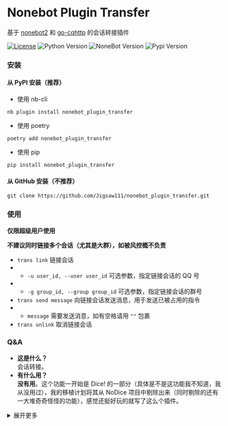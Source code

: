 # Nonebot Plugin Transfer

基于 [nonebot2](https://github.com/nonebot/nonebot2) 和 [go-cqhttp](https://github.com/Mrs4s/go-cqhttp) 的会话转接插件

[![License](https://img.shields.io/github/license/Jigsaw111/nonebot_plugin_transfer)](LICENSE)
![Python Version](https://img.shields.io/badge/python-3.7.3+-blue.svg)
![NoneBot Version](https://img.shields.io/badge/nonebot-2.0.0a11+-red.svg)
![Pypi Version](https://img.shields.io/pypi/v/nonebot-plugin-transfer.svg)

### 安装

#### 从 PyPI 安装（推荐）

- 使用 nb-cli  

```
nb plugin install nonebot_plugin_transfer
```

- 使用 poetry

```
poetry add nonebot_plugin_transfer
```

- 使用 pip

```
pip install nonebot_plugin_transfer
```

#### 从 GitHub 安装（不推荐）

```
git clone https://github.com/Jigsaw111/nonebot_plugin_transfer.git
```

### 使用

**仅限超级用户使用**

**不建议同时链接多个会话（尤其是大群），如被风控概不负责**

- `trans link` 链接会话
- - `-u user_id, --user user_id` 可选参数，指定链接会话的 QQ 号
- - `-g group_id, --group group_id` 可选参数，指定链接会话的群号
- `trans send message` 向链接会话发送消息，用于发送已被占用的指令
- - `message` 需要发送消息，如有空格请用 `""` 包裹
- `trans unlink` 取消链接会话

### Q&A

- **这是什么？**  
  会话转接。
- **有什么用？**  
  **没有用**。这个功能一开始是 Dice! 的一部分（具体是不是这功能我不知道，我从没用过），我的移植计划将其从 NoDice 项目中剔除出来（同时剔除的还有一大堆奇奇怪怪的功能），感觉还挺好玩的就写了这么个插件。

<details>
<summary>展开更多</summary>

### Bug

- [x] 不允许多个超级用户链接到同一会话

### 原理

一开始其实只是想调用转发消息的 API 来实现，但是这样无法得知发送消息的人和会话，所以就得自己造轮子了。

0.1.0 的时候实现了简单的单对单转接 (超级用户私聊<->群，超级用户私聊<->私聊)，但是我不太满意，于是打算再进一步实现多对多的转接，然后就写会话映射的数据结构写得差点脑溢血了。目前把命令之外的消息转接部分搞定了（大概）。

私聊<->群 conv sender msg
群<->私聊
私聊<->私聊
群<->群


### Changelog

- 210416，创建项目。

</details>
